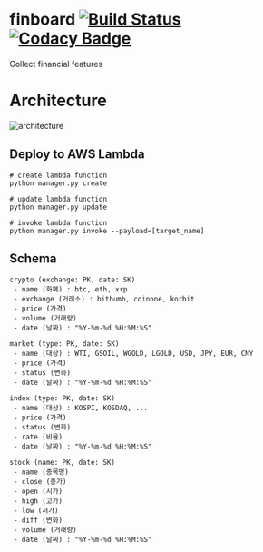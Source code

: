 # finboard [![Build Status](https://travis-ci.org/Swalloow/finboard.svg?branch=master)](https://travis-ci.org/Swalloow/finboard) [![Codacy Badge](https://api.codacy.com/project/badge/Grade/f853e1b3eaa24a0590b5a66245406616)](https://www.codacy.com/app/Swalloow/finboard?utm_source=github.com&amp;utm_medium=referral&amp;utm_content=Swalloow/finboard&amp;utm_campaign=Badge_Grade)
Collect financial features

# Architecture
![architecture](http://drive.google.com/uc?export=view&id=1djw9F_K1CHB_yClDNhLKeuJDATrcPudC)

## Deploy to AWS Lambda

```
# create lambda function
python manager.py create

# update lambda function
python manager.py update

# invoke lambda function
python manager.py invoke --payload=[target_name]
```

## Schema

```
crypto (exchange: PK, date: SK)
 - name (화폐) : btc, eth, xrp
 - exchange (거래소) : bithumb, coinone, korbit
 - price (가격)
 - volume (거래량)
 - date (날짜) : "%Y-%m-%d %H:%M:%S"
```
```
market (type: PK, date: SK)
 - name (대상) : WTI, GSOIL, WGOLD, LGOLD, USD, JPY, EUR, CNY
 - price (가격)
 - status (변화)
 - date (날짜) : "%Y-%m-%d %H:%M:%S"
```
```
index (type: PK, date: SK)
 - name (대상) : KOSPI, KOSDAQ, ...
 - price (가격)
 - status (변화)
 - rate (비율)
 - date (날짜) : "%Y-%m-%d %H:%M:%S"
```
```
stock (name: PK, date: SK)
 - name (종목명)
 - close (종가)
 - open (시가)
 - high (고가)
 - low (저가)
 - diff (변화)
 - volume (거래량)
 - date (날짜) : "%Y-%m-%d %H:%M:%S"
```
